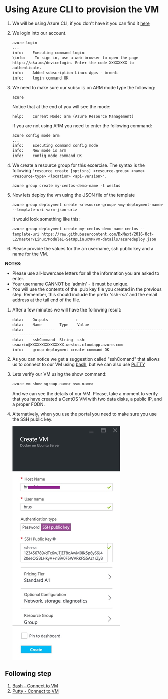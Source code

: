 # Using Azure CLI to provision the VM

1. We will be using Azure CLI, if you don't have it you can find it [here](https://azure.microsoft.com/en-us/documentation/articles/xplat-cli-install/)
1. We login into our account.

    ```Shell
    azure login
    ...
    info:    Executing command login
    \info:    To sign in, use a web browser to open the page https://aka.ms/devicelogin. Enter the code XXXXXXXX to authenticate.
    info:    Added subscription Linux Apps - brmedi
    info:    login command OK
    ```

1. We need to make sure our subsc is on ARM mode type the following:

    ```Shell
    azure
    ```

    Notice that at the end of you will see the mode:

    ```Shell
    help:    Current Mode: arm (Azure Resource Management)
    ```

    If you are not using ARM you need to enter the following command:

    ```Shell
    azure config mode arm
    ...
    info:    Executing command config mode
    info:    New mode is arm
    info:    config mode command OK
    ```

1. We create a resource group for this excercise. The syntax is the following `'resource create [options] <resource-group> <name> <resource-type> <location> <api-version>'`.

    ```Shell
    azure group create my-centos-demo-name -l westus
    ```

1. Now lets deploy the vm using the JSON file of the template

     ```Shell
    azure group deployment create <resource-group> <my-deployment-name> --template-uri <arm-json-uri>
    ```

    It would look something  like this:

    ```Shell
    azure group deployment create my-centos-demo-name centos --template-uri https://raw.githubusercontent.com/DxNext/2016-Oct-L2/master/Linux/Module1-SetUpLinuxVM/vm-details/azuredeploy.json
    ```

1. Please provide the values for the an username, ssh public key and a name for the VM.

**NOTES**:
- Please use all-lowercase letters for all the information you are asked to enter.
- Your username CANNOT be 'admin' - it must be unique.
- You will use the contents of the .pub key file you created in the previous step. Remember, this should include the prefix 'ssh-rsa' and the email address at the tail end of the file.

1. After a few minutes we will have the following result:

    ```Shell
    data:    Outputs            :
    data:    Name        Type    Value
    data:    ----------  ------  ------------------------------------------------------
    data:    sshCommand  String  ssh usuario@XXXXXXXXXXXXXXX.westus.cloudapp.azure.com
    info:    group deployment create command OK
    ```

1. As you can notice we get a suggestion called "sshComand" that allows us to connect to our VM using [bash](content/01-set-up/03-connect-to-vm-bash.md), but we can also use [PuTTY](content/01-set-up/03-connect-to-vm-putty.md)

1. Lets verify our VM using the show command:

    ```Shell
    azure vm show <group-name> <vm-name>
    ```
    And we can see the details of our VM.
    Please, take a moment to verify that you have created a CentOS VM with two data disks, a public IP, and a proper FQDN.
 
1. Alternatively, when you use the portal you need to make sure you use the SSH public key.

    ![alt text][set-vm-up]

## Following step

1. [Bash - Connect to VM](03-connect-to-vm-bash.md)
1. [Putty - Connect to VM](03-connect-to-vm-putty.md)

[set-vm-up]:img/set-vm-up.jpg "Fill it up with your public key"
